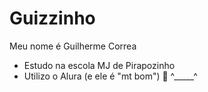 # Guizzinho

Meu nome é Guilherme Correa

- Estudo na escola MJ de Pirapozinho
- Utilizo o Alura (e ele é "mt bom")
 🦅 ^_____^

